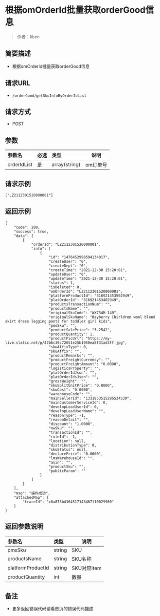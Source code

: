 # 根据omOrderId批量获取orderGood信息

> 作者：liben

## 简要描述

- 根据omOrderId批量获取orderGood信息

## 请求URL
- ` /orderGood/getSkuInfoByOrderIdList `
  
## 请求方式
- POST 

## 参数

|参数名|必选|类型|说明|
|:----    |:---|:----- |-----   |
|orderIdList |是  |array(string) |om订单号   |

## 请求示例 

``` 
["LZ2112301520000001"]
```

## 返回示例 

``` 
{
    "code": 200,
    "success": true,
    "data": [
        {
            "orderId": "LZ2112301520000001",
            "info": [
                {
                    "id": "1476452998594134017",
                    "createUser": "0",
                    "createDept": "0",
                    "createTime": "2021-12-30 15:20:01",
                    "updateUser": "0",
                    "updateTime": "2021-12-30 15:20:01",
                    "status": 1,
                    "isDeleted": 0,
                    "omOrderId": "LZ2112301520000001",
                    "platformProductId": "316921453502949",
                    "platOrderId": "316921453402949",
                    "productsTransactionNum": "",
                    "productsName": "",
                    "originalSkuCode": "WX734M-140",
                    "originalSkuName": "Bayberry Chirldren wool blend skirt dress legging pants for toddler girl kids",
                    "pmsSku": "",
                    "productSalePrice": "3.2542",
                    "productQuantity": 1,
                    "productPicUrl": "https://my-live.slatic.net/p/47b6c39c72051e25b1950ea8f31ad3ff.jpg",
                    "skuAffixType": 0,
                    "skuAffix": "",
                    "productRemarks": "",
                    "productFreightCurrency": "",
                    "productFreightAmount": "0.0000",
                    "logisticsProperty": "",
                    "platOrderIdJson": "",
                    "platOrderIdsJson": "",
                    "grossWeight": "",
                    "skuSplitUnitPrice": "0.0000",
                    "skuCost": "0.0000",
                    "warehouseCode": "",
                    "mainSellerId": "1331853515296534530",
                    "mainCustomerServiceId": 0,
                    "developLeadUserId": 0,
                    "developLeadUserName": "",
                    "reasonType": -1,
                    "reasonDetail": "",
                    "discount": "1.0000",
                    "nwSku": "",
                    "transactionId": "",
                    "ruleId": -1,
                    "location": null,
                    "distributionType": 0,
                    "skuStatus": null,
                    "declarePrice": "0.0000",
                    "lmsWarehouseId": "",
                    "asin": "",
                    "productSku": "",
                    "publicParam": ""
                }
            ]
        }
    ],
    "msg": "操作成功",
    "attachedMap": {
        "traceId": "c0a873b4164517143467110029960"
    }
}
```

## 返回参数说明 

|参数名|类型|说明|
|:-----  |:-----|-----                           |
|pmsSku |string   |SKU  |
|productsName |string   |SKU名称  |
|platformProductId |string   |SKU对应Item  |
|productQuantity |int   |数量  |

## 备注 

- 更多返回错误代码请看首页的错误代码描述